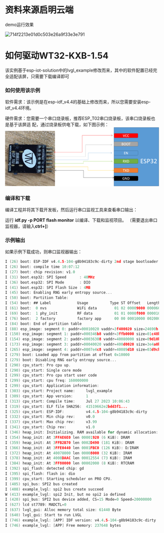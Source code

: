 # 资料来源启明云端

demo运行效果




  ![714f2213e01d0c503e26a9f33e3e791](https://github.com/edge111/ESP32/assets/92307352/9d603a89-1dea-4555-a0fc-c048c70210ab)






# 如何驱动WT32-KXB-1.54

该实例基于esp-iot-solution中的lvgl_example修改而来，其中的软件配置已经完全适配该屏，只需要下载编译即可


### 如何使用该示例

软件需求：该示例是在esp-idf_v4.4的基础上修改而来，所以您需要安装esp-idf_v4.4环境。

硬件需求：您需要一个串口烧录板，推荐ESP_T02串口烧录板，该串口烧录板也是基于该屏适
配，通过烧录板供电下载，如下图示例：
![烧录接线图](https://github.com/Qixiaoyan6/picture/blob/master/d89545b9fdd123eaf2ee0b5b48a3228.png)

### 编译和下载

编译工程并将其下载开发板，然后运行串口监视工具来查看串口输出：

运行 **idf.py -p PORT flash monitor** 以编译、下载和监视项目。
（需要退出串口监视器，请输入**ctrl+]**）

### 示例输出

如果示例下载成功，则串口监视器输出：

```c
I (26) boot: ESP-IDF v4.4.5-104-g8b94183c9c-dirty 2nd stage bootloader
I (26) boot: compile time 10:07:12
I (27) boot: chip revision: v1.0
I (31) boot.esp32: SPI Speed      : 40MHz
I (36) boot.esp32: SPI Mode       : DIO
I (41) boot.esp32: SPI Flash Size : 4MB
I (45) boot: Enabling RNG early entropy source...
I (50) boot: Partition Table:
I (54) boot: ## Label            Usage          Type ST Offset   Length
I (61) boot:  0 nvs              WiFi data        01 02 00009000 00006000
I (69) boot:  1 phy_init         RF data          01 01 0000f000 00001000
I (76) boot:  2 factory          factory app      00 00 00010000 00200000
I (84) boot: End of partition table
I (88) esp_image: segment 0: paddr=00010020 vaddr=3f400020 size=24690h (149136) map
I (150) esp_image: segment 1: paddr=000346b8 vaddr=3ffb0000 size=01c48h (  7240) load
I (154) esp_image: segment 2: paddr=00036308 vaddr=40080000 size=09d10h ( 40208) load
I (173) esp_image: segment 3: paddr=00040020 vaddr=400d0020 size=3e4a0h (255136) map
I (265) esp_image: segment 4: paddr=0007e4c8 vaddr=40089d10 size=03d9ch ( 15772) load
I (279) boot: Loaded app from partition at offset 0x10000
I (279) boot: Disabling RNG early entropy source...
I (290) cpu_start: Pro cpu up.
I (290) cpu_start: Single core mode
I (299) cpu_start: Pro cpu start user code
I (299) cpu_start: cpu freq: 160000000
I (299) cpu_start: Application information:
I (303) cpu_start: Project name:     lvgl_example
I (309) cpu_start: App version:      1
I (313) cpu_start: Compile time:     Jul 27 2023 10:06:43
I (319) cpu_start: ELF file SHA256:  41519662e2bdd3f1...
I (325) cpu_start: ESP-IDF:          v4.4.5-104-g8b94183c9c-dirty
I (332) cpu_start: Min chip rev:     v0.0
I (337) cpu_start: Max chip rev:     v3.99
I (341) cpu_start: Chip rev:         v1.0
I (346) heap_init: Initializing. RAM available for dynamic allocation:
I (354) heap_init: At 3FFAE6E0 len 00001920 (6 KiB): DRAM
I (359) heap_init: At 3FFB2B70 len 0002D490 (181 KiB): DRAM
I (366) heap_init: At 3FFE0440 len 0001FBC0 (126 KiB): D/IRAM
I (372) heap_init: At 40078000 len 00008000 (32 KiB): IRAM
I (378) heap_init: At 4008DAAC len 00012554 (73 KiB): IRAM
I (384) heap_init: At 3FF80000 len 00002000 (8 KiB): RTCRAM
I (392) spi_flash: detected chip: gd
I (395) spi_flash: flash io: dio
I (399) cpu_start: Starting scheduler on PRO CPU.
I (405) spi_bus: SPI2 bus created
I (408) example_lvgl: spi2 bus create succeed
W (413) example_lvgl: spi2 Init, but no spi2 io defined
I (420) spi_bus: SPI2 bus device added, CS=15 Mode=0 Speed=20000000
I (627) lcd st7789: MADCTL=0
I (637) lvgl_gui: Alloc memory total size: 61440 Byte
I (640) lvgl_gui: Start to run LVGL
I (746) example_lvgl: [APP] IDF version: v4.4.5-104-g8b94183c9c-dirty
I (746) example_lvgl: [APP] Free memory: 237648 bytes
```

